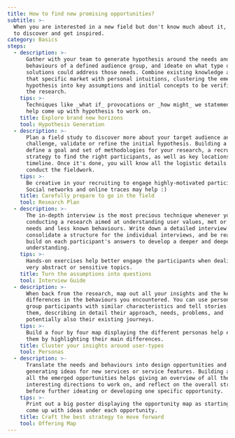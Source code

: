 ```yaml
---
title: How to find new promising opportunities?
subtitle: >-
  When you are interested in a new field but don't know much about it, and want
  to discover and get inspired.
category: Basics
steps:
  - description: >-
      Gather with your team to generate hypothesis around the needs and
      behaviours of a defined audience group, and ideate on what type of
      solutions could address those needs. Combine existing knowledge around
      that specific market with personal intuitions, clustering the emerging
      hypothesis into key assumptions and initial concepts to be verified during
      the research.
    tips: >-
      Techniques like _what if_ provocations or _how might_ we statements may
      help come up with hypothesis to work on.
    title: Explore brand new horizons
    tool: Hypothesis Generation
  - description: >-
      Plan a field study to discover more about your target audience and
      challenge, validate or refine the initial hypothesis. Building a plan help
      define a goal and set of methodologies for your research, a recruiting
      strategy to find the right participants, as well as key locations and
      timeline. Once it's done, you will know all the logistic details needed to
      conduct the fieldwork.
    tips: >-
      Be creative in your recruiting to engage highly-motivated participants.
      Social networks and online traces may help :)
    title: Carefully prepare to go in the field
    tool: Research Plan
  - description: >-
      The in-depth interview is the most precious technique whenever you are
      conducting a research aimed at understanding user values, met or unmet
      needs and less known behaviours. Write down a detailed interview guide to
      consolidate a structure for the individual interviews, and be ready to
      build on each participant's answers to develop a deeper and deeper
      understanding.
    tips: >-
      Hands-on exercises help better engage the participants when dealing with
      very abstract or sensitive topics.
    title: Turn the assumptions into questions
    tool: Interview Guide
  - description: >-
      When back from the research, map out all your insights and the key
      differences in the behaviours you encountered. You can use personas to
      group participants with similar characteristics and tell stories about
      them, describing in detail their approach, needs, problems, and
      potentially also their existing journeys.
    tips: >-
      Build a four by four map displaying the different personas help explain
      them by highlighting their main differences.
    title: Cluster your insights around user-types
    tool: Personas
  - description: >-
      Translate the needs and behaviours into design opportunities and start
      generating ideas for new services or service features. Building a map of
      all the emerged opportunities helps giving an overview of all the
      interesting directions to work on, and reflect on the overall strategy
      before further ideating or developing one specific opportunity.
    tips: >-
      Print out a big poster displaying the opportunity map as starting point to
      come up with ideas under each opportunity.
    title: Craft the best strategy to move forward
    tool: Offering Map
---
```


